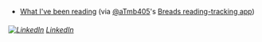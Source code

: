 - [What I've been reading](https://www.breads.io/21) (via [@aTmb405](https://github.com/aTmb405)'s [Breads reading-tracking app](https://github.com/aTmb405/breads-client))

 ###### [![LinkedIn][2.2]][2]  [LinkedIn](https://www.linkedin.com/in/woodsjohnc/)

<!--
**jw00ds/jw00ds** is a ✨ _special_ ✨ repository because its `README.md` (this file) appears on your GitHub profile.

- 🔭 I’m currently working on a final project for covalence.io's full-stack web-development bootcamp
- 🌱 I’m currently learning ReactJS Hooks, Infima CSS, Python, and Postgres
-->
[2]: https://www.linkedin.com/in/woodsjohnc/
[2.2]: https://raw.githubusercontent.com/MartinHeinz/MartinHeinz/master/linkedin-3-16.png (John Woods' LinkedIn profile)

<!--
- Currently working on an [inventory-tracking app](https://github.com/MagicCityCode/pantry)
- Learning [Infima CSS](https://facebookincubator.github.io/infima/ "Infima beta landing page"), Python, and Postgres
-->

